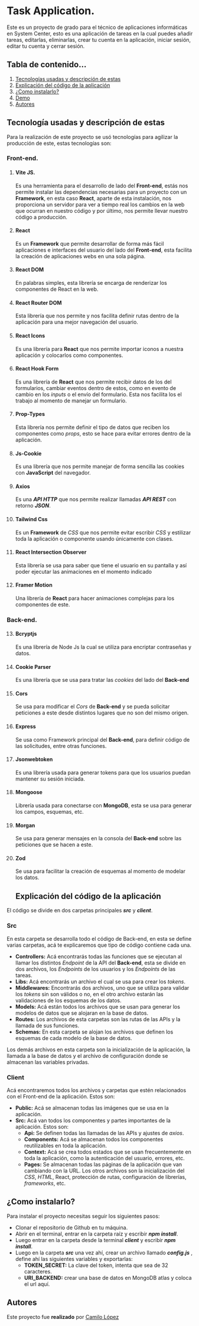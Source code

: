 # Task Application.

Este es un proyecto de grado para el técnico de aplicaciones informáticas en System Center, esto es una aplicación de tareas en la cual puedes añadir tareas, editarlas, eliminarlas, crear tu cuenta en la aplicación, iniciar sesión, editar tu cuenta y cerrar sesión.

## Tabla de contenido…

1.  <a href="#tecnologia-usadas">Tecnologías usadas y descripción de estas</a>
2.  <a href="#codigo">Explicación del código de la aplicación</a>
3.  <a href="#instalacion">¿Como instalarlo?</a>
4.  <a href="#demo">Demo</a>
5.  <a href="#autores">Autores</a>

<h2 id="tecnologia-usadas">Tecnología usadas y descripción de estas</h2>
Para la realización de este proyecto se usó tecnologías para agilizar la producción de este, estas tecnologías son:

### Front-end.

1.  #### Vite JS.
    Es una herramienta para el desarrollo de lado del **Front-end**, estás nos permite instalar las dependencias necesarias para un proyecto con un **Framework**, en esta caso **React**, aparte de esta instalación, nos proporciona un servidor para ver a tiempo real los cambios en la web que ocurran en nuestro código y por último, nos permite llevar nuestro código a producción.
2.  #### React
    Es un **Framework** que permite desarrollar de forma más fácil aplicaciones e interfaces del usuario del lado del **Front-end**, esta facilita la creación de aplicaciones webs en una sola página.
3.  #### React DOM
    En palabras simples, esta librería se encarga de renderizar los componentes de React en la web.
4.  #### React Router DOM
    Esta librería que nos permite y nos facilita definir rutas dentro de la aplicación para una mejor navegación del usuario.
5.  #### React Icons
    Es una librería para **React** que nos permite importar iconos a nuestra aplicación y colocarlos como componentes.
6.  #### React Hook Form
    Es una librería de **React** que nos permite recibir datos de los del formularios, cambiar eventos dentro de estos, como en evento de cambio en los _inputs_ o el envío del formulario. Esta nos facilita los el trabajo al momento de manejar un formulario.
7.  #### Prop-Types
    Esta librería nos permite definir el tipo de datos que reciben los componentes como _props_, esto se hace para evitar errores dentro de la aplicación.
8.  #### Js-Cookie
    Es una librería que nos permite manejar de forma sencilla las cookies con **JavaScript** del navegador.
9.  #### Axios
    Es una **_API HTTP_** que nos permite realizar llamadas **_API REST_** con retorno **_JSON_**.
10. #### Tailwind Css
    Es un **Framework** de _CSS_ que nos permite evitar escribir _CSS_ y estilizar toda la aplicación o componente usando únicamente con clases.
11. #### React Intersection Observer
    Esta librería se usa para saber que tiene el usuario en su pantalla y así poder ejecutar las animaciones en el momento indicado
12. #### Framer Motion
    Una librería de **React** para hacer animaciones complejas para los componentes de este.

### Back-end.

13. #### Bcryptjs
    Es una librería de Node Js la cual se utiliza para encriptar contraseñas y datos.
14. #### Cookie Parser
    Es una librería que se usa para tratar las _cookies_ del lado del **Back-end**
15. #### Cors
    Se usa para modificar el _Cors_ de **Back-end** y se pueda solicitar peticiones a este desde distintos lugares que no son del mismo origen.
16. #### Express
    Se usa como Framework principal del **Back-end**, para definir código de las solicitudes, entre otras funciones.
17. #### Jsonwebtoken
    Es una librería usada para generar tokens para que los usuarios puedan mantener su sesión iniciada.
18. #### Mongoose
    Librería usada para conectarse con **MongoDB**, esta se usa para generar los campos, esquemas, etc.
19. #### Morgan
    Se usa para generar mensajes en la consola del **Back-end** sobre las peticiones que se hacen a este.
20. #### Zod
    Se usa para facilitar la creación de esquemas al momento de modelar los datos.
    <h2 id="codigo">Explicación del código de la aplicación</h2>

El código se divide en dos carpetas principales **_src_** y **_client_**.

### Src

En esta carpeta se desarrolla todo el código de Back-end, en esta se define varias carpetas, acá te explicaremos que tipo de código contiene cada una.

- **Controllers:** Acá encontrarás todas las funciones que se ejecutan al llamar los distintos _Endpoint_ de la API del **Back-end**, esta se divide en dos archivos, los _Endpoints_ de los usuarios y los _Endpoints_ de las tareas.
- **Libs:** Acá encontrarás un archivo el cual se usa para crear los _tokens_.
- **Middlewares:** Encontrarás dos archivos, uno que se utiliza para validar los _tokens_ sin son válidos o no, en el otro archivo estarán las validaciones de los esquemas de los datos.
- **Models:** Acá están todos los archivos que se usan para generar los modelos de datos que se alojaran en la base de datos.
- **Routes:** Los archivos de esta carpetas son las rutas de las APIs y la llamada de sus funciones.
- **Schemas:** En esta carpeta se alojan los archivos que definen los esquemas de cada modelo de la base de datos.

Los demás archivos en esta carpeta son la inicialización de la aplicación, la llamada a la base de datos y el archivo de configuración donde se almacenan las variables privadas.

### Client

Acá encontraremos todos los archivos y carpetas que estén relacionados con el Front-end de la aplicación. Estos son:

- **Public:** Acá se almacenan todas las imágenes que se usa en la aplicación.
- **Src:** Acá van todos los componentes y partes importantes de la aplicación. Estos son: 
    - **Api:** Se definen todas las llamadas de las APIs y ajustes de _axios_.
    - **Components:** Acá se almacenan todos los componentes reutilizables en toda la aplicación.
    - **Context:** Acá se crea todos estados que se usan frecuentemente en toda la aplicación, como la autenticación del usuario, errores, etc. 
    - **Pages:** Se almacenan todas las páginas de la aplicación que van cambiando con la URL.
  Los otros archivos son la inicialización del _CSS_, _HTML_, React, protección de rutas, configuración de librerías, _frameworks_, etc.

<h2 id="instalacion">¿Como instalarlo?</h2>

Para instalar el proyecto necesitas seguir los siguientes pasos:

- Clonar el repositorio de Github en tu máquina.
- Abrir en el terminal, entrar en la carpeta raíz y escribir **_npm install_**.
- Luego entrar en la carpeta desde la terminal **_client_** y escribir **_npm install_**.
- Luego en la carpeta **_src_** una vez ahí, crear un archivo llamado **_config.js_** , define ahí las siguientes variables y exportarlas: 
    - **TOKEN_SECRET:** La clave del token, intenta que sea de 32 caracteres. 
    - **URI_BACKEND:** crear una base de datos en MongoDB atlas y coloca el url aquí.

<h2 id="autores">Autores</h2>

Este proyecto fue **realizado** por [Camilo López](https://github.com/CamiloLopez15)
